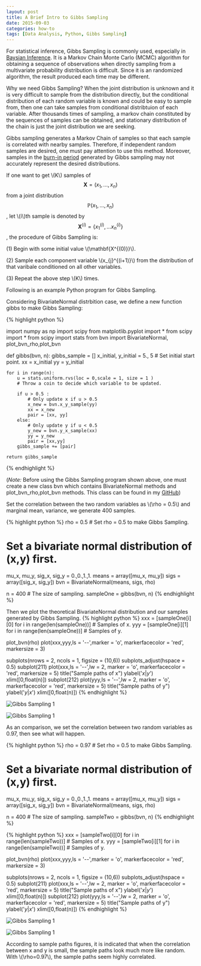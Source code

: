 ```yaml
---
layout: post
title: A Brief Intro to Gibbs Sampling
date: 2015-09-03
categories: how-to
tags: [Data Analysis, Python, Gibbs Sampling]
---
```


For statistical inference, Gibbs Sampling is commonly used, especially in [Baysian Inference](https://en.wikipedia.org/wiki/Bayesian_inference). It is a Markov Chain Monte Carlo (MCMC) algorithm for obtaining a sequence of observations when directly sampling from a multivariate probability distribution is difficult. Since it is an randomized algorithm, the result produced each time may be different.

Why we need Gibbs Sampling? When the joint distribution is unknown and it is very difficult to sample from the distribution directly, but the conditional distribution of each random variable is known and could be easy to sample from, then one can take samples from conditional distribtuion of each variable. After thousands times of sampling,  a markov chain constituted by the sequences of samples can be obtained, and stationary distribution of the chain is just the joint distribution we are seeking.

Gibbs sampling generates a Markov Chain of samples so that each sample is correlated with nearby samples. Therefore, if independent random samples are desired, one must pay attention to use this method. Moreover, samples in the [burn-in period](https://en.wikipedia.org/wiki/Burn-in) generated by Gibbs sampling may not accurately represent the desired distributions. 

If one want to get \\(K\\) samples of $$\mathbf{X} = (x_{1},..., x_{n})$$ from a joint distribution $$\mathbb{P}(x_{1},...,x_{n})$$, let \\(i\\)th sample is denoted by $$\mathbf{X}^{(i)} = \{x_{1}^{(i)},...x_{n}^{(i)}\}$$, the procedure of Gibbs Sampling is:

(1) Begin with some initial value \\(\mathbf{X^{(0)}}\\).

(2) Sample each component variable \\(x_{j}^{(i+1)}\\) from the distribution of that varibale conditioned on all other variables.

(3) Repeat the above step \\(K\\) times. 

Following is an example Python program for Gibbs Sampling.

Considering BivariateNormal distrbition case, we define a new function gibbs to make Gibbs Sampling:

{% highlight python %}  

import numpy as np
import scipy
from matplotlib.pyplot import *
from scipy import *
from scipy import stats
from bvn import BivariateNormal, plot_bvn_rho,plot_bvn

def gibbs(bvn, n):
    gibbs_sample = []
    x_initial, y_initial = 5., 5 
    # Set initial start point.
    xx = x_initial
    yy = y_initial
    
    for i in range(n): 
        u = stats.uniform.rvs(loc = 0,scale = 1, size = 1 )
        # Throw a coin to decide which variable to be updated.        
        
        if u > 0.5 :
            # Only update x if u > 0.5 
            x_new = bvn.x_y_sample(yy)
            xx = x_new
            pair = [xx, yy]
        else:
            # Only update y if u < 0.5
            y_new = bvn.y_x_sample(xx)
            yy = y_new
            pair = [xx,yy]
        gibbs_sample += [pair]
    
    return gibbs_sample
    
{% endhighlight %}

(_Note:_ Before using the Gibbs Sampling program shown above, one must create a new class bvn which contains BivariateNormal methods and plot_bvn_rho,plot_bvn methods. This class can be found in my [GitHub](http://github.com/xw393))

Set the correlation between the two random variables as \\(\rho = 0.5\\) and marginal mean, variance, we generate 400 samples.

{% highlight python %}
rho = 0.5 # Set rho = 0.5 to make Gibbs Sampling.
# Set a bivariate normal distribution of (x,y) first.
mu_x, mu_y, sig_x, sig_y = 0.,0.,1.,1.
means = array([mu_x, mu_y])
sigs = array([sig_x, sig_y])
bvn = BivariateNormal(means, sigs, rho)

n = 400 # The size of sampling.
sampleOne = gibbs(bvn, n)
{% endhighlight %}

Then we plot the theoretical BivariateNormal distribution and our samples generated by Gibbs Sampling.
{% highlight python %}
xxx = [sampleOne[i][0] for i in range(len(sampleOne))] # Samples of x.
yyy = [sampleOne[i][1] for i in range(len(sampleOne))] # Samples of y.

plot_bvn(rho)
plot(xxx,yyy,ls = '--',marker = 'o',
     markerfacecolor = 'red', markersize = 3)


subplots(nrows = 2, ncols = 1, figsize = (10,6))
subplots_adjust(hspace = 0.5)
subplot(211)
plot(xxx,ls = '--',lw = 2, marker = 'o',
     markerfacecolor = 'red', markersize = 5)
title("Sample paths of x")
ylabel('$x|y$')
xlim([0,float(n)])
subplot(212)
plot(yyy,ls = '--',lw = 2, marker = 'o',
     markerfacecolor = 'red', markersize = 5)
title("Sample paths of y")
ylabel('$y|x$')
xlim([0,float(n)])
{% endhighlight %}

![Gibbs Sampling 1](/images/blog/gibbs/gibbs1)

![Gibbs Sampling 1](/images/blog/gibbs/gibbs2)

As an comparison, we set the correlation between two random variables as 0.97, then see what will happen.

{% highlight python %}
rho = 0.97 # Set rho = 0.5 to make Gibbs Sampling.
# Set a bivariate normal distribution of (x,y) first.
mu_x, mu_y, sig_x, sig_y = 0.,0.,1.,1.
means = array([mu_x, mu_y])
sigs = array([sig_x, sig_y])
bvn = BivariateNormal(means, sigs, rho)

n = 400 # The size of sampling.
sampleTwo = gibbs(bvn, n)
{% endhighlight %}


{% highlight python %}
xxx = [sampleTwo[i][0] for i in range(len(sampleTwo))] # Samples of x.
yyy = [sampleTwo[i][1] for i in range(len(sampleTwo))] # Samples of y.

plot_bvn(rho)
plot(xxx,yyy,ls = '--',marker = 'o',
     markerfacecolor = 'red', markersize = 3)


subplots(nrows = 2, ncols = 1, figsize = (10,6))
subplots_adjust(hspace = 0.5)
subplot(211)
plot(xxx,ls = '--',lw = 2, marker = 'o',
     markerfacecolor = 'red', markersize = 5)
title("Sample paths of x")
ylabel('$x|y$')
xlim([0,float(n)])
subplot(212)
plot(yyy,ls = '--',lw = 2, marker = 'o',
     markerfacecolor = 'red', markersize = 5)
title("Sample paths of y")
ylabel('$y|x$')
xlim([0,float(n)])
{% endhighlight %}

![Gibbs Sampling 1](/images/blog/gibbs/gibbs3)

![Gibbs Sampling 1](/images/blog/gibbs/gibbs4)

According to sample paths figures, it is indicated that when the correlation between x and y is small, the sample paths look much more like random. With \\(\rho=0.97\\), the sample paths seem highly correlated.


